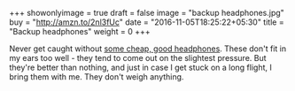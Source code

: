 +++
showonlyimage = true
draft = false
image = "backup headphones.jpg"
buy = "http://amzn.to/2nl3fUc"
date = "2016-11-05T18:25:22+05:30"
title = "Backup headphones"
weight = 0
+++

Never get caught without [some cheap, good headphones](http://amzn.to/2nl3fUc). These don't fit in my ears too well - they tend to come out on the slightest pressure. But they're better than nothing, and just in case I get stuck on a long flight, I bring them with me. They don't weigh anything.
